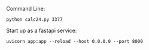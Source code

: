 Command Line:

`python calc24.py 3377`


Start up as a fastapi service:

```
uvicorn app:app --reload --host 0.0.0.0 --port 8000
```
